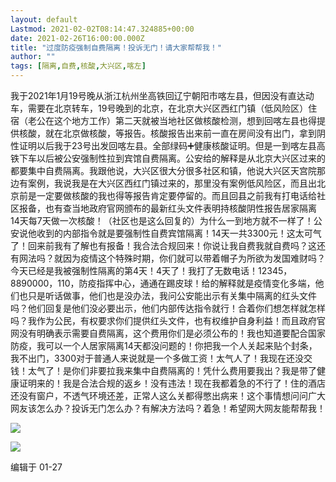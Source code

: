 ```yaml
---
layout: default
Lastmod: 2021-02-02T08:14:47.324885+00:00
date: 2021-02-26T16:00:00.000Z
title: "过度防疫强制自费隔离！投诉无门！请大家帮帮我！"
author: ""
tags: [隔离,自费,核酸,大兴区,喀左]
---
```


我于2021年1月19号晚从浙江杭州坐高铁回辽宁朝阳市喀左县，但因没有直达动车，需要在北京转车，19号晚到的北京，在北京大兴区西红门镇（低风险区）住宿（老公在这个地方工作）第二天就被当地社区做核酸检测，想到回喀左县也得提供核酸，就在北京做核酸，等报告。核酸报告出来前一直在房间没有出门，拿到阴性证明以后我于23号出发回喀左县。全部绿码➕健康核酸证明。但是一到喀左县高铁下车以后被公安强制性拉到宾馆自费隔离。公安给的解释是从北京大兴区过来的都要集中自费隔离。我跟他说，大兴区很大分很多社区和镇，他说大兴区天宫院那边有案例，我说我是在大兴区西红门镇过来的，那里没有案例低风险区，而且出北京前是一定要做核酸的我也得等报告肯定要停留的。而且回县之前我有打电话给社区报备，也有查当地政府官网颁布的最新红头文件表明持核酸阴性报告居家隔离14天每7天做一次核酸！（社区也是这么回复的）为什么一到地方就不一样了！公安说他收到的内部指令就是要强制性自费宾馆隔离！14天一共3300元！这太可气了！回来前我有了解也有报备！我合法合规回来！你说让我自费我就自费吗？这还有网法吗？就因为疫情这个特殊时期，你们就可以带着帽子为所欲为发国难财吗？今天已经是我被强制性隔离的第4天！4天了！我打了无数电话！12345，8890000，110，防疫指挥中心，通通在踢皮球！给的解释就是疫情变化多端，他们也只是听话做事，他们也是没办法，我问公安能出示有关集中隔离的红头文件吗？他们回复是他们没必要出示，他们内部传达指令就行！合着你们想怎样就怎样吗？我作为公民，有权要求你们提供红头文件，也有权维护自身利益！而且政府官网没有明确表示需要自费隔离，这个费用你们是必须公布的！我也知道要配合国家防疫，我可以一个人居家隔离14天都没问题的！你把我一个人关起来贴个封条，我不出门，3300对于普通人来说就是一个多做工资！太气人了！我现在还没交钱！太气了！是你们非要拉我来集中自费隔离的！凭什么费用要我出？我是带了健康证明来的！我是合法合规的返乡！没有违法！现在我都着急的不行了！住的酒店还没有窗户，不透气环境还差，正常人这么关都得憋出病来！这个事情想问问广大网友该怎么办？投诉无门怎么办？有解决方法吗？着急！希望网大网友能帮帮我！

![](https://images.weserv.nl/?url=https%3A//pic4.zhimg.com/v2-2b5ae57a2eec313652caabc1579766cf_b.jpg)

![](https://images.weserv.nl/?url=https%3A//pic3.zhimg.com/v2-6f48b1ce7b0c3d780fe751383feac8ee_b.jpg)

编辑于 01-27

